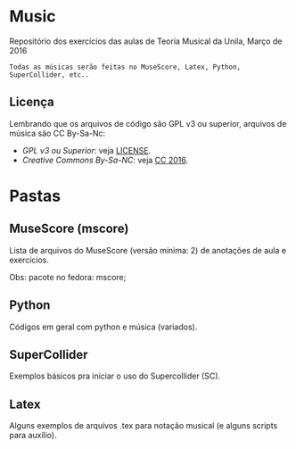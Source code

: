# Music

Repositório dos exercícios das aulas de Teoria Musical da Unila, Março de 2016

	Todas as músicas serão feitas no MuseScore, Latex, Python, SuperCollider, etc..

## Licença 

Lembrando que os arquivos de código são GPL v3 ou superior, arquivos de música são CC By-Sa-Nc:

* *GPL v3 ou Superior*: veja [LICENSE](LICENSE).
* *Creative Commons By-Sa-NC*: veja [CC 2016](CCby-nc-sa).


# Pastas

## MuseScore (mscore)

Lista de arquivos do MuseScore (versão mínima: 2) de anotações de aula e exercícios.

Obs: pacote no fedora: mscore;
 
## Python

Códigos em geral com python e música (variados).

## SuperCollider

Exemplos básicos pra iniciar o uso do Supercollider (SC).

## Latex 

Alguns exemplos de arquivos .tex para notação musical (e alguns scripts para auxílio).

